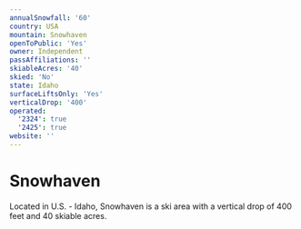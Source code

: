 ```yaml
---
annualSnowfall: '60'
country: USA
mountain: Snowhaven
openToPublic: 'Yes'
owner: Independent
passAffiliations: ''
skiableAcres: '40'
skied: 'No'
state: Idaho
surfaceLiftsOnly: 'Yes'
verticalDrop: '400'
operated:
  '2324': true
  '2425': true
website: ''
---
```



# Snowhaven

Located in U.S. - Idaho, Snowhaven is a ski area with a vertical drop of 400 feet and 40 skiable acres.
